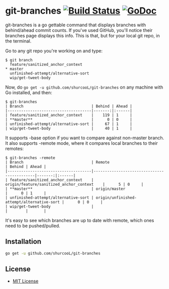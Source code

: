 # git-branches [![Build Status](https://travis-ci.org/shurcooL/git-branches.svg?branch=master)](https://travis-ci.org/shurcooL/git-branches) [![GoDoc](https://godoc.org/github.com/shurcooL/git-branches?status.svg)](https://godoc.org/github.com/shurcooL/git-branches)

git-branches is a go gettable command that displays branches with behind/ahead commit counts. If you've used GitHub, you'll notice their branches page displays this info. This is that, but for your local git repo, in the terminal.

Go to any git repo you're working on and type:

```
$ git branch
  feature/sanitized_anchor_context
* master
  unfinished-attempt/alternative-sort
  wip/get-tweet-body
```

Now, do `go get -u github.com/shurcooL/git-branches` on any machine with Go installed, and then:

```
$ git-branches
| Branch                              | Behind | Ahead |
|-------------------------------------|-------:|:------|
| feature/sanitized_anchor_context    |    119 | 1     |
| **master**                          |      0 | 0     |
| unfinished-attempt/alternative-sort |     67 | 1     |
| wip/get-tweet-body                  |     40 | 1     |
```

It supports -base option if you want to compare against non-master branch. It also supports -remote mode, where it compares local branches to their remotes:

```
$ git-branches -remote
| Branch                              | Remote                                     | Behind | Ahead |
|-------------------------------------|--------------------------------------------|-------:|:------|
| feature/sanitized_anchor_context    | origin/feature/sanitized_anchor_context    |      5 | 0     |
| **master**                          | origin/master                              |      0 | 1     |
| unfinished-attempt/alternative-sort | origin/unfinished-attempt/alternative-sort |      0 | 0     |
| wip/get-tweet-body                  |                                            |        |       |
```

It's easy to see which branches are up to date with remote, which ones need to be pushed/pulled.

Installation
------------

```bash
go get -u github.com/shurcooL/git-branches
```

License
-------

-	[MIT License](https://opensource.org/licenses/mit-license.php)

